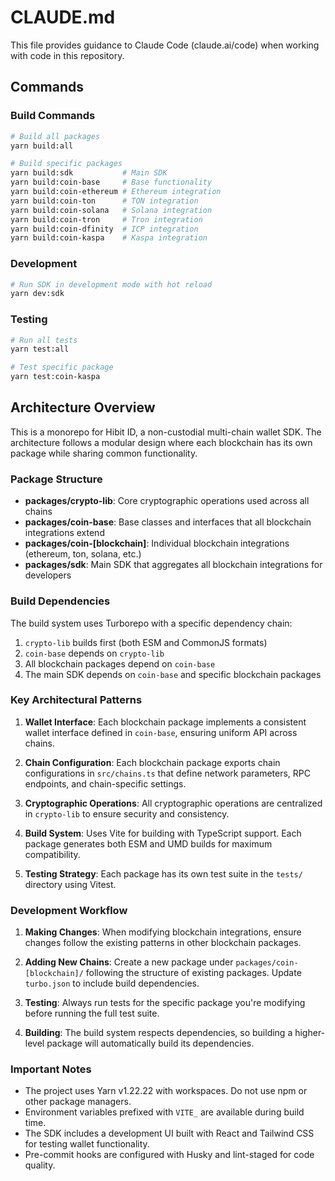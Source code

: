 # CLAUDE.md

This file provides guidance to Claude Code (claude.ai/code) when working with code in this repository.

## Commands

### Build Commands
```bash
# Build all packages
yarn build:all

# Build specific packages
yarn build:sdk           # Main SDK
yarn build:coin-base     # Base functionality
yarn build:coin-ethereum # Ethereum integration
yarn build:coin-ton      # TON integration
yarn build:coin-solana   # Solana integration
yarn build:coin-tron     # Tron integration
yarn build:coin-dfinity  # ICP integration
yarn build:coin-kaspa    # Kaspa integration
```

### Development
```bash
# Run SDK in development mode with hot reload
yarn dev:sdk
```

### Testing
```bash
# Run all tests
yarn test:all

# Test specific package
yarn test:coin-kaspa
```

## Architecture Overview

This is a monorepo for Hibit ID, a non-custodial multi-chain wallet SDK. The architecture follows a modular design where each blockchain has its own package while sharing common functionality.

### Package Structure
- **packages/crypto-lib**: Core cryptographic operations used across all chains
- **packages/coin-base**: Base classes and interfaces that all blockchain integrations extend
- **packages/coin-[blockchain]**: Individual blockchain integrations (ethereum, ton, solana, etc.)
- **packages/sdk**: Main SDK that aggregates all blockchain integrations for developers

### Build Dependencies
The build system uses Turborepo with a specific dependency chain:
1. `crypto-lib` builds first (both ESM and CommonJS formats)
2. `coin-base` depends on `crypto-lib`
3. All blockchain packages depend on `coin-base`
4. The main SDK depends on `coin-base` and specific blockchain packages

### Key Architectural Patterns

1. **Wallet Interface**: Each blockchain package implements a consistent wallet interface defined in `coin-base`, ensuring uniform API across chains.

2. **Chain Configuration**: Each blockchain package exports chain configurations in `src/chains.ts` that define network parameters, RPC endpoints, and chain-specific settings.

3. **Cryptographic Operations**: All cryptographic operations are centralized in `crypto-lib` to ensure security and consistency.

4. **Build System**: Uses Vite for building with TypeScript support. Each package generates both ESM and UMD builds for maximum compatibility.

5. **Testing Strategy**: Each package has its own test suite in the `tests/` directory using Vitest.

### Development Workflow

1. **Making Changes**: When modifying blockchain integrations, ensure changes follow the existing patterns in other blockchain packages.

2. **Adding New Chains**: Create a new package under `packages/coin-[blockchain]/` following the structure of existing packages. Update `turbo.json` to include build dependencies.

3. **Testing**: Always run tests for the specific package you're modifying before running the full test suite.

4. **Building**: The build system respects dependencies, so building a higher-level package will automatically build its dependencies.

### Important Notes

- The project uses Yarn v1.22.22 with workspaces. Do not use npm or other package managers.
- Environment variables prefixed with `VITE_` are available during build time.
- The SDK includes a development UI built with React and Tailwind CSS for testing wallet functionality.
- Pre-commit hooks are configured with Husky and lint-staged for code quality.